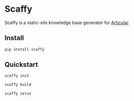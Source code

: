 # Scaffy

Scaffy is a static-site knowledge base generator for [Articular](https://github.com/edwardanderson/articular).

## Install

```bash
pip install scaffy
```

## Quickstart

```bash
scaffy init
```

```bash
scaffy build
```

```bash
scaffy serve
```
